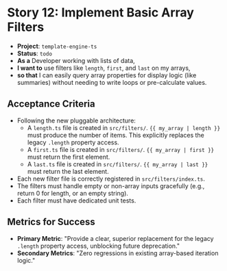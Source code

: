 # Story 12: Implement Basic Array Filters

- **Project**: `template-engine-ts`
- **Status**: `todo`
- **As a** Developer working with lists of data,
- **I want to** use filters like `length`, `first`, and `last` on my arrays,
- **so that** I can easily query array properties for display logic (like summaries) without needing to write loops or pre-calculate values.

## Acceptance Criteria

- Following the new pluggable architecture:
  - A `length.ts` file is created in `src/filters/`. `{{ my_array | length }}` must produce the number of items. This explicitly replaces the legacy `.length` property access.
  - A `first.ts` file is created in `src/filters/`. `{{ my_array | first }}` must return the first element.
  - A `last.ts` file is created in `src/filters/`. `{{ my_array | last }}` must return the last element.
- Each new filter file is correctly registered in `src/filters/index.ts`.
- The filters must handle empty or non-array inputs gracefully (e.g., return 0 for length, or an empty string).
- Each filter must have dedicated unit tests.

## Metrics for Success

- **Primary Metric**: "Provide a clear, superior replacement for the legacy `.length` property access, unblocking future deprecation."
- **Secondary Metrics**: "Zero regressions in existing array-based iteration logic."
